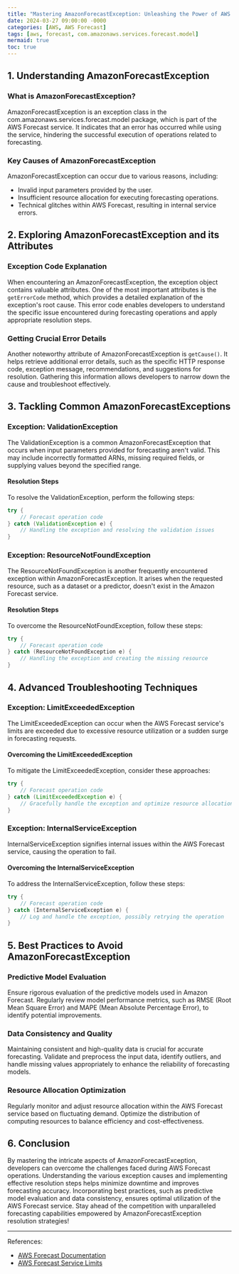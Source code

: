 ```yaml
---
title: "Mastering AmazonForecastException: Unleashing the Power of AWS Forecast"
date: 2024-03-27 09:00:00 -0000
categories: [AWS, AWS Forecast]
tags: [aws, forecast, com.amazonaws.services.forecast.model]
mermaid: true
toc: true
---
```



## 1. Understanding AmazonForecastException

### What is AmazonForecastException?
AmazonForecastException is an exception class in the com.amazonaws.services.forecast.model package, which is part of the AWS Forecast service. It indicates that an error has occurred while using the service, hindering the successful execution of operations related to forecasting.

### Key Causes of AmazonForecastException
AmazonForecastException can occur due to various reasons, including:

- Invalid input parameters provided by the user.
- Insufficient resource allocation for executing forecasting operations.
- Technical glitches within AWS Forecast, resulting in internal service errors.

## 2. Exploring AmazonForecastException and its Attributes

### Exception Code Explanation
When encountering an AmazonForecastException, the exception object contains valuable attributes. One of the most important attributes is the `getErrorCode` method, which provides a detailed explanation of the exception's root cause. This error code enables developers to understand the specific issue encountered during forecasting operations and apply appropriate resolution steps.

### Getting Crucial Error Details
Another noteworthy attribute of AmazonForecastException is `getCause()`. It helps retrieve additional error details, such as the specific HTTP response code, exception message, recommendations, and suggestions for resolution. Gathering this information allows developers to narrow down the cause and troubleshoot effectively.

## 3. Tackling Common AmazonForecastExceptions

### Exception: ValidationException
The ValidationException is a common AmazonForecastException that occurs when input parameters provided for forecasting aren't valid. This may include incorrectly formatted ARNs, missing required fields, or supplying values beyond the specified range.

#### Resolution Steps
To resolve the ValidationException, perform the following steps:

```java
try {
    // Forecast operation code
} catch (ValidationException e) {
    // Handling the exception and resolving the validation issues
}
```

### Exception: ResourceNotFoundException
The ResourceNotFoundException is another frequently encountered exception within AmazonForecastException. It arises when the requested resource, such as a dataset or a predictor, doesn't exist in the Amazon Forecast service.

#### Resolution Steps
To overcome the ResourceNotFoundException, follow these steps:

```java
try {
    // Forecast operation code
} catch (ResourceNotFoundException e) {
    // Handling the exception and creating the missing resource
}
```

## 4. Advanced Troubleshooting Techniques

### Exception: LimitExceededException
The LimitExceededException can occur when the AWS Forecast service's limits are exceeded due to excessive resource utilization or a sudden surge in forecasting requests.

#### Overcoming the LimitExceededException
To mitigate the LimitExceededException, consider these approaches:

```java
try {
    // Forecast operation code
} catch (LimitExceededException e) {
    // Gracefully handle the exception and optimize resource allocation
}
```

### Exception: InternalServiceException
InternalServiceException signifies internal issues within the AWS Forecast service, causing the operation to fail.

#### Overcoming the InternalServiceException
To address the InternalServiceException, follow these steps:

```java
try {
    // Forecast operation code
} catch (InternalServiceException e) {
    // Log and handle the exception, possibly retrying the operation
}
```

## 5. Best Practices to Avoid AmazonForecastException

### Predictive Model Evaluation
Ensure rigorous evaluation of the predictive models used in Amazon Forecast. Regularly review model performance metrics, such as RMSE (Root Mean Square Error) and MAPE (Mean Absolute Percentage Error), to identify potential improvements.

### Data Consistency and Quality
Maintaining consistent and high-quality data is crucial for accurate forecasting. Validate and preprocess the input data, identify outliers, and handle missing values appropriately to enhance the reliability of forecasting models.

### Resource Allocation Optimization
Regularly monitor and adjust resource allocation within the AWS Forecast service based on fluctuating demand. Optimize the distribution of computing resources to balance efficiency and cost-effectiveness.

## 6. Conclusion

By mastering the intricate aspects of AmazonForecastException, developers can overcome the challenges faced during AWS Forecast operations. Understanding the various exception causes and implementing effective resolution steps helps minimize downtime and improves forecasting accuracy. Incorporating best practices, such as predictive model evaluation and data consistency, ensures optimal utilization of the AWS Forecast service. Stay ahead of the competition with unparalleled forecasting capabilities empowered by AmazonForecastException resolution strategies!

---

References:
- [AWS Forecast Documentation](https://docs.aws.amazon.com/sdk-for-java/latest/developer-guide/welcome.html)
- [AWS Forecast Service Limits](https://docs.aws.amazon.com/forecast/latest/dg/API_Reference.html#Forecast-Service-Limits)
